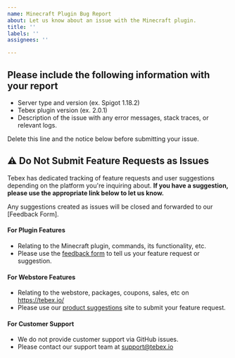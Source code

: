 ```yaml
---
name: Minecraft Plugin Bug Report
about: Let us know about an issue with the Minecraft plugin.
title: ''
labels: ''
assignees: ''

---
```


## Please include the following information with your report
- Server type and version (ex. Spigot 1.18.2)
- Tebex plugin version (ex. 2.0.1)
- Description of the issue with any error messages, stack traces, or relevant logs.

Delete this line and the notice below before submitting your issue.
## ⚠️ Do Not Submit Feature Requests as Issues

Tebex has dedicated tracking of feature requests and user suggestions depending on the platform you're inquiring about. **If you have a suggestion, please use the appropriate link below to let us know.**

Any suggestions created as issues will be closed and forwarded to our [Feedback Form].

#### For Plugin Features
- Relating to the Minecraft plugin, commands, its functionality, etc.
- Please use the [feedback form](https://wkf.ms/45PQwfE) to tell us your feature request or suggestion.

#### For Webstore Features
- Relating to the webstore, packages, coupons, sales, etc on https://tebex.io/
- Please use our [product suggestions](https://suggestions.tebex.io/) site to submit your feature request.

#### For Customer Support
- We do not provide customer support via GitHub issues.
- Please contact our support team at [support@tebex.io](mailto:support@tebex.io)
